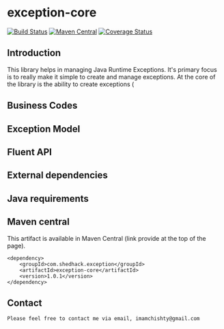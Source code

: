 # exception-core

[![Build Status](https://travis-ci.org/imamchishty/exception-core.svg?branch=master "Travis CI")](https://travis-ci.org/imamchishty/exception-core) [![Maven Central](https://maven-badges.herokuapp.com/maven-central/com.shedhack.exception/exception-core/badge.svg?style=plastic)](https://maven-badges.herokuapp.com/maven-central/com.shedhack.exception/exception-core) [![Coverage Status](https://coveralls.io/repos/imamchishty/exception-core/badge.svg?branch=master)](https://coveralls.io/r/jimamchishty/exception-core?branch=master)


## Introduction

This library helps in managing Java Runtime Exceptions. It's primary focus is to really make it simple to create and manage exceptions.
At the core of the library is the ability to create exceptions (

## Business Codes


## Exception Model


## Fluent API


## External dependencies


## Java requirements


## Maven central

This artifact is available in Maven Central (link provide at the top of the page).
 
    <dependency>
        <groupId>com.shedhack.exception</groupId>
        <artifactId>exception-core</artifactId>
        <version>1.0.1</version>
    </dependency>    


Contact
-------

	Please feel free to contact me via email, imamchishty@gmail.com




